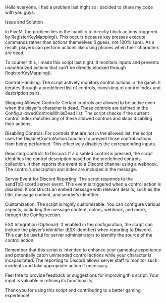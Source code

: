 Hello everyone,
I had a problem last night so i decided to share my code with you guys.

Issue and Solution

In FiveM, the problem lies in the inability to directly block actions triggered by RegisterKeyMapping(). This occurs because key presses execute commands rather than actions themselves (i guess, not 100% sure).
As a result, players can perform actions like using phones when their characters are dead.

To counter this, i made this script last night. It monitors inputs and prevents unauthorized actions that can’t be directly blocked through RegisterKeyMapping().

Control Handling: The script actively monitors control actions in the game. It iterates through a predefined list of controls, consisting of control index and description pairs.

Skipping Allowed Controls: Certain controls are allowed to be active even when the player’s character is dead. These controls are defined in the Config.allowedControlsWhileDead list. The script checks if the current control index matches any of these allowed controls and skips disabling their actions.

Disabling Controls: For controls that are not in the allowed list, the script uses the DisableControlAction function to prevent those control actions from being performed. This effectively disables the corresponding inputs.

Reporting Controls to Discord: If a disabled control is pressed, the script identifies the control description based on the predefined controls collection. It then reports this event to a Discord channel using a webhook. The control’s description and index are included in the message.

Server Event for Discord Reporting: The script responds to the sendToDiscord server event. This event is triggered when a control action is disabled. It constructs an embed message with relevant details, such as the title, message content, and sender’s identifier.

Customization: The script is highly customizable. You can configure various aspects, including the message content, colors, webhook, and more, through the Config section.

ESX Integration (Optional): If enabled in the configuration, the script can include the player’s identifier (ESX identifier) when reporting to Discord. This can be useful for server administrators to identify the source of the control action.

Remember that this script is intended to enhance your gameplay experience and potentially catch unintended control actions while your character is incapacitated. The reporting to Discord allows server staff to monitor such incidents and take appropriate action if necessary.

Feel free to provide feedback or suggestions for improving this script. Your input is valuable in refining its functionality.

Thank you for using this script and contributing to a better gaming experience!
